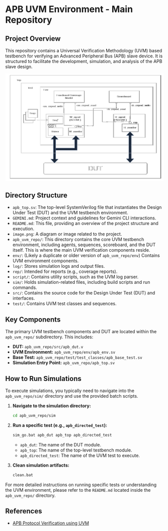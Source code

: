 # APB UVM Environment - Main Repository

## Project Overview

This repository contains a Universal Verification Methodology (UVM) based testbench for verifying an Advanced Peripheral Bus (APB) slave device. It is structured to facilitate the development, simulation, and analysis of the APB slave design.

![Block Diagram](image.png)

## Directory Structure

*   `apb_top.sv`: The top-level SystemVerilog file that instantiates the Design Under Test (DUT) and the UVM testbench environment.
*   `GEMINI.md`: Project context and guidelines for Gemini CLI interactions.
*   `README.md`: This file, providing an overview of the project structure and execution.
*   `image.png`: A diagram or image related to the project.
*   `apb_uvm_repo/`: This directory contains the core UVM testbench environment, including agents, sequences, scoreboard, and the DUT itself. This is where the main UVM verification components reside.
*   `env/`: (Likely a duplicate or older version of `apb_uvm_repo/env`) Contains UVM environment components.
*   `log/`: Stores simulation logs and output files.
*   `rep/`: Intended for reports (e.g., coverage reports).
*   `script/`: Contains utility scripts, such as the UVM log parser.
*   `sim/`: Holds simulation-related files, including build scripts and run commands.
*   `src/`: Contains the source code for the Design Under Test (DUT) and interfaces.
*   `test/`: Contains UVM test classes and sequences.

## Key Components

The primary UVM testbench components and DUT are located within the `apb_uvm_repo/` subdirectory. This includes:
*   **DUT:** `apb_uvm_repo/src/apb_dut.v`
*   **UVM Environment:** `apb_uvm_repo/env/apb_env.sv`
*   **Base Test:** `apb_uvm_repo/test/test_classes/apb_base_test.sv`
*   **Simulation Entry Point:** `apb_uvm_repo/apb_top.sv`

## How to Run Simulations

To execute simulations, you typically need to navigate into the `apb_uvm_repo/sim/` directory and use the provided batch scripts.

1.  **Navigate to the simulation directory:**
    ```bash
    cd apb_uvm_repo/sim
    ```
2.  **Run a specific test (e.g., `apb_directed_test`):**
    ```bash
    sim_go.bat apb_dut apb_top apb_directed_test
    ```
    *   `apb_dut`: The name of the DUT module.
    *   `apb_top`: The name of the top-level testbench module.
    *   `apb_directed_test`: The name of the UVM test to execute.

3.  **Clean simulation artifacts:**
    ```bash
    clean.bat
    ```

For more detailed instructions on running specific tests or understanding the UVM environment, please refer to the `README.md` located inside the `apb_uvm_repo/` directory.

## References

*   [APB Protocol Verification using UVM](https://github.com/PRADEEPCHANGAL/APB-Protocol-Verification-using-UVM)